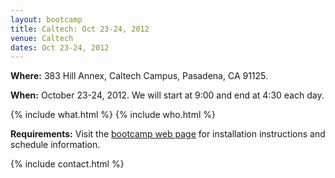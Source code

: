 ```yaml
---
layout: bootcamp
title: Caltech: Oct 23-24, 2012
venue: Caltech
dates: Oct 23-24, 2012
---
```

**Where:** 383 Hill Annex, Caltech Campus, Pasadena, CA 91125.

**When:** October 23-24, 2012. We will start at 9:00 and end at 4:30 each day.

{% include what.html %}
{% include who.html %}

**Requirements:** Visit the [bootcamp web page](http://swcarpentry.github.com/2012-10-caltech/) for installation instructions and schedule information.

{% include contact.html %}
